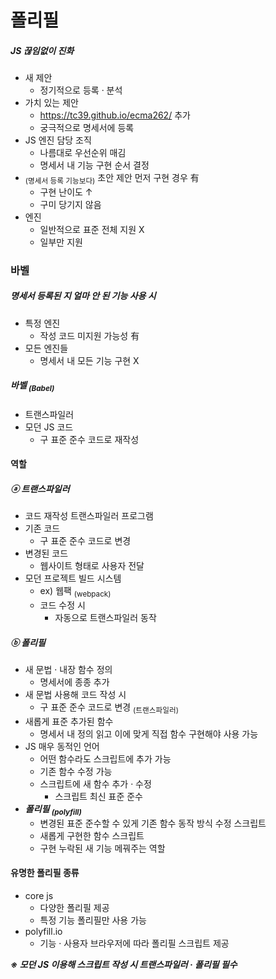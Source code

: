 폴리필
======

##### JS 끊임없이 진화
- 새 제안
  - 정기적으로 등록 · 분석
- 가치 있는 제안
  - https://tc39.github.io/ecma262/ 추가
  - 궁극적으로 명세서에 등록
- JS 엔진 담당 조직
  - 나름대로 우선순위 매김
  - 명세서 내 기능 구현 순서 결정
- <sub>(명세서 등록 기능보다)</sub> 초안 제안 먼저 구현 경우 有
  - 구현 난이도 ↑
  - 구미 당기지 않음
- 엔진
  - 일반적으로 표준 전체 지원 X
  - 일부만 지원

### 바벨

##### 명세서 등록된 지 얼마 안 된 기능 사용 시
- 특정 엔진
  - 작성 코드 미지원 가능성 有
- 모든 엔진들
  - 명세서 내 모든 기능 구현 X

##### 바벨 <sub>(Babel)</sub>
- 트랜스파일러
- 모던 JS 코드
  - 구 표준 준수 코드로 재작성

#### 역할

##### ⓐ 트랜스파일러
- 코드 재작성 트랜스파일러 프로그램
- 기존 코드
  - 구 표준 준수 코드로 변경
- 변경된 코드
  - 웹사이트 형태로 사용자 전달
- 모던 프로젝트 빌드 시스템
  - ex&#41; 웹팩 <sub>(webpack)</sub>
  - 코드 수정 시
    - 자동으로 트랜스파일러 동작

##### ⓑ 폴리필
- 새 문법 · 내장 함수 정의
  - 명세서에 종종 추가
- 새 문법 사용해 코드 작성 시
  - 구 표준 준수 코드로 변경 <sub>(트랜스파일러)</sub>
- 새롭게 표준 추가된 함수
  - 명세서 내 정의 읽고 이에 맞게 직접 함수 구현해야 사용 가능
- JS 매우 동적인 언어
  - 어떤 함수라도 스크립트에 추가 가능
  - 기존 함수 수정 가능
  - 스크립트에 새 함수 추가 · 수정
    - 스크립트 최신 표준 준수
- _**폴리필 <sub>(polyfill)</sub>**_
  - 변경된 표준 준수할 수 있게 기존 함수 동작 방식 수정 스크립트
  - 새롭게 구현한 함수 스크립트
  - 구현 누락된 새 기능 메꿔주는 역할

#### 유명한 폴리필 종류
- core js
  - 다양한 폴리필 제공
  - 특정 기능 폴리필만 사용 가능
- polyfill.io
  - 기능 · 사용자 브라우저에 따라 폴리필 스크립트 제공

_**※ 모던 JS 이용해 스크립트 작성 시 트랜스파일러 · 폴리필 필수**_
